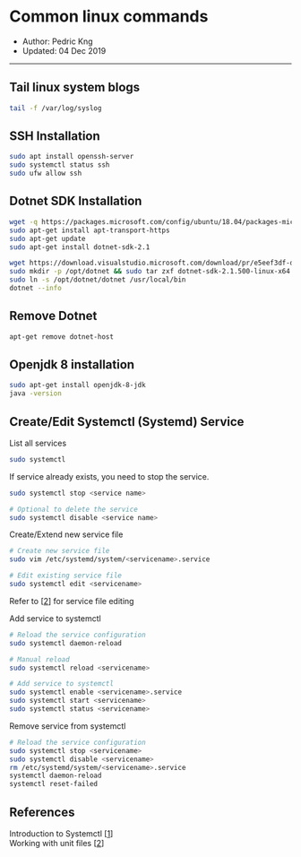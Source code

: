 # Common linux commands
* Author:   Pedric Kng  
* Updated:  04 Dec 2019

***
## Tail linux system blogs
```bash
tail -f /var/log/syslog
```
## SSH Installation
  ```bash
  sudo apt install openssh-server
  sudo systemctl status ssh
  sudo ufw allow ssh
  ```

## Dotnet SDK Installation
  ```bash
  wget -q https://packages.microsoft.com/config/ubuntu/18.04/packages-microsoft-prod.deb -O packages-microsoft-prod.deb
  sudo apt-get install apt-transport-https
  sudo apt-get update
  sudo apt-get install dotnet-sdk-2.1
  ```
  
  ```bash
  wget https://download.visualstudio.microsoft.com/download/pr/e5eef3df-d2e3-429b-8204-f58372eb6263/20c825ddcc6062e93ff0c60e8354d3af/dotnet-sdk-2.1.500-linux-x64.tar.gz
  sudo mkdir -p /opt/dotnet && sudo tar zxf dotnet-sdk-2.1.500-linux-x64.tar.gz -C /opt/dotnet
  sudo ln -s /opt/dotnet/dotnet /usr/local/bin
  dotnet --info
  ```
## Remove Dotnet
  ```bash
  apt-get remove dotnet-host
  ```
  
## Openjdk 8 installation
  ```bash
  sudo apt-get install openjdk-8-jdk
  java -version
  ```

## Create/Edit Systemctl (Systemd) Service

List all services
```bash
sudo systemctl
```

If service already exists, you need to stop the service.
```bash
sudo systemctl stop <service name>

# Optional to delete the service
sudo systemctl disable <service name>
```

Create/Extend new service file
```bash
# Create new service file
sudo vim /etc/systemd/system/<servicename>.service

# Edit existing service file
sudo systemctl edit <servicename>
```
Refer to [[2]] for service file editing

Add service to systemctl
```bash
# Reload the service configuration
sudo systemctl daemon-reload

# Manual reload
sudo systemctl reload <servicename>

# Add service to systemctl
sudo systemctl enable <servicename>.service
sudo systemctl start <servicename>
sudo systemctl status <servicename>
```

Remove service from systemctl
```bash
# Reload the service configuration
sudo systemctl stop <servicename>
sudo systemctl disable <servicename>
rm /etc/systemd/system/<servicename>.service
systemctl daemon-reload
systemctl reset-failed
```



## References
Introduction to Systemctl [[1]]  
Working with unit files [[2]]  

[1]:https://www.linode.com/docs/quick-answers/linux-essentials/introduction-to-systemctl/ "Introduction to Systemctl"
[2]:https://www.linode.com/docs/quick-answers/linux-essentials/introduction-to-systemctl/#working-with-unit-files "Working with unit files"
